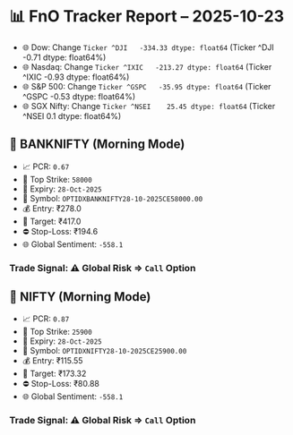 # 📊 FnO Tracker Report – 2025-10-23
- 🌐 Dow: Change `Ticker
^DJI   -334.33
dtype: float64` (Ticker
^DJI   -0.71
dtype: float64%)
- 🌐 Nasdaq: Change `Ticker
^IXIC   -213.27
dtype: float64` (Ticker
^IXIC   -0.93
dtype: float64%)
- 🌐 S&P 500: Change `Ticker
^GSPC   -35.95
dtype: float64` (Ticker
^GSPC   -0.53
dtype: float64%)
- 🌐 SGX Nifty: Change `Ticker
^NSEI    25.45
dtype: float64` (Ticker
^NSEI    0.1
dtype: float64%)
## 📘 BANKNIFTY (Morning Mode)
- 📈 PCR: `0.67`
- 🔢 Top Strike: `58000`
- 📆 Expiry: `28-Oct-2025`
- 🎫 Symbol: `OPTIDXBANKNIFTY28-10-2025CE58000.00`
- 💰 Entry: ₹278.0
- 🎯 Target: ₹417.0
- ⛔ Stop-Loss: ₹194.6
- 🌐 Global Sentiment: `-558.1`
### Trade Signal: ⚠️ Global Risk ⇒ `Call` Option
## 📘 NIFTY (Morning Mode)
- 📈 PCR: `0.87`
- 🔢 Top Strike: `25900`
- 📆 Expiry: `28-Oct-2025`
- 🎫 Symbol: `OPTIDXNIFTY28-10-2025CE25900.00`
- 💰 Entry: ₹115.55
- 🎯 Target: ₹173.32
- ⛔ Stop-Loss: ₹80.88
- 🌐 Global Sentiment: `-558.1`
### Trade Signal: ⚠️ Global Risk ⇒ `Call` Option